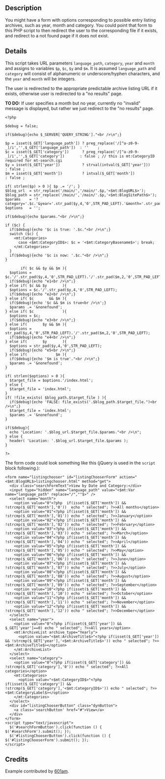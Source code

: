 ## Description

You might have a form with options corresponding to possible entry listing archives, such as year, month and category. You could point that form to this PHP script to then redirect the user to the corresponding file if it exists, and redirect to a not found page if it does not exist.

## Details

This script takes URL parameters `language_path`, `category`, `year` and `month` and
assigns to variables `$p`, `$c`, `$y` and `$m`. It is assumed `language_path` and `category`
will consist of alphanumeric or underscore/hyphen characters, and the `year` and
`month` will be integers.

The user is redirected to the appropriate predictable archive listing URL if it
exists, otherwise user is redirected to a "no results" page.

**TO DO:** If user specifies a month but no year, currently no "invalid" message is
displayed, but rather we just redirect to the "no results" page.

    <?php

    $debug = false;

    if($debug){echo $_SERVER['QUERY_STRING']."<br />\n";}

    $p = isset($_GET['language_path']) ? preg_replace('/[^a-z0-9-_]/i','',$_GET['language_path'])  : ''    ;
    $c = isset($_GET['category'])      ? preg_replace('/[^a-z0-9-_]/i','',$_GET['category'])       : false ; // this is mt:CategoryID required for mt-search.cgi
    $y = isset($_GET['year'])          ? strval(intval($_GET['year']))                             : false ;
    $m = isset($_GET['month'])         ? intval($_GET['month'])                                    : false ;

    if( strlen($p) > 0 ){ $p .= '/'; }
    $blog_url  = str_replace('/main/','/main/'.$p,'<$mt:BlogURL$>');
    $blog_path = str_replace('/main/','/main/'.$p,'<$mt:BlogSitePath$>');
    $params    = '?category='.$c.'&year='.str_pad($y,4,'0',STR_PAD_LEFT).'&month='.str_pad($m,2,'0',STR_PAD_LEFT);
    $options   = '';

    if($debug){echo $params."<br />\n";}

    if ($c) {
      if($debug){echo '$c is true: '.$c."<br />\n";}
      switch ($c) {
        <mt:Categories>
          case <$mt:CategoryID$>: $c = '<$mt:CategoryBasename$>'; break;
        </mt:Categories>
      }
      if($debug){echo '$c is now: '.$c."<br />\n";}
    }

           if( $c && $y && $m ){
      $options = $c.'/'.str_pad($y,4,'0',STR_PAD_LEFT).'/'.str_pad($m,2,'0',STR_PAD_LEFT);
      if($debug){echo "e1<br />\n";}
    } else if( $c && $y       ){
      $options = $c.'/'.str_pad($y,4,'0',STR_PAD_LEFT);
      if($debug){echo "e2<br />\n";}
    } else if( $c       && $m ){
      if($debug){echo '$c && $m is true<br />\n';}
      $params .= '&nonefound';
    } else if( $c             ){
      $options = $c;
      if($debug){echo "e3<br />\n";}
    } else if(       $y && $m ){
      $options = str_pad($y,4,'0',STR_PAD_LEFT).'/'.str_pad($m,2,'0',STR_PAD_LEFT);
      if($debug){echo "e4<br />\n";}
    } else if(       $y       ){
      $options = str_pad($y,4,'0',STR_PAD_LEFT);
      if($debug){echo "e5<br />\n";}
    } else if(             $m ){
      if($debug){echo '$m is true'."<br />\n";}
      $params .= '&nonefound';
    }

    if( strlen($options) > 0 ){
      $target_file = $options.'/index.html';
    } else {
      $target_file = 'index.html';
    }
    if( !file_exists( $blog_path.$target_file ) ){
      if($debug){echo 'FALSE: file_exists('.$blog_path.$target_file.")<br />\n";}
      $target_file = 'index.html';
      $params .= '&nonefound';
    }

    if($debug){
      echo 'Location: '.$blog_url.$target_file.$params."<br />\n";
    } else {
      header( 'Location: '.$blog_url.$target_file.$params );
    }

    ?>

The form code could look something like this (jQuery is used in the `script` block following.):

    <form name="listingchooser" id="listingChooserForm" action="<$mt:BlogURL$>listingchooser.html" method="get">
      <div class="searchFormText">View by Date and Category:</div>
      <input type="hidden" name="language_path" value="<$mt:Var name="language_path" replace="/",""$>" />
      <select name="month">
        <option value="0"<?php  if(isset($_GET['month']) && !strcmp($_GET['month'],'0'))  echo " selected"; ?>>All months</option>
        <option value="01"<?php if(isset($_GET['month']) && !strcmp($_GET['month'],'01')) echo " selected"; ?>>January</option>
        <option value="02"<?php if(isset($_GET['month']) && !strcmp($_GET['month'],'02')) echo " selected"; ?>>February</option>
        <option value="03"<?php if(isset($_GET['month']) && !strcmp($_GET['month'],'03')) echo " selected"; ?>>March</option>
        <option value="04"<?php if(isset($_GET['month']) && !strcmp($_GET['month'],'04')) echo " selected"; ?>>April</option>
        <option value="05"<?php if(isset($_GET['month']) && !strcmp($_GET['month'],'05')) echo " selected"; ?>>May</option>
        <option value="06"<?php if(isset($_GET['month']) && !strcmp($_GET['month'],'06')) echo " selected"; ?>>June</option>
        <option value="07"<?php if(isset($_GET['month']) && !strcmp($_GET['month'],'07')) echo " selected"; ?>>July</option>
        <option value="08"<?php if(isset($_GET['month']) && !strcmp($_GET['month'],'08')) echo " selected"; ?>>August</option>
        <option value="09"<?php if(isset($_GET['month']) && !strcmp($_GET['month'],'09')) echo " selected"; ?>>September</option>
        <option value="10"<?php if(isset($_GET['month']) && !strcmp($_GET['month'],'10')) echo " selected"; ?>>October</option>
        <option value="11"<?php if(isset($_GET['month']) && !strcmp($_GET['month'],'11')) echo " selected"; ?>>November</option>
        <option value="12"<?php if(isset($_GET['month']) && !strcmp($_GET['month'],'12')) echo " selected"; ?>>December</option>
      </select>
      <select name="year">
        <option value="0"<?php if(isset($_GET['year']) && $_GET['year']==0) echo " selected"; ?>>All years</option>
        <mt:ArchiveList archive_type="Yearly">
          <option value="<$mt:ArchiveTitle$>"<?php if(isset($_GET['year']) && !strcmp($_GET['year'],'<$mt:ArchiveTitle$>')) echo " selected"; ?>><$mt:ArchiveTitle$></option>
        </mt:ArchiveList>
      </select>
      <select name="category">
        <option value="0"<?php if(isset($_GET['category']) && !strcmp($_GET['category'],'0')) echo " selected"; ?>>All categories</option>
        <mt:Categories>
          <option value="<$mt:CategoryID$>"<?php if(isset($_GET['category']) && !strcmp($_GET['category'],'<$mt:CategoryID$>')) echo " selected"; ?>><$mt:CategoryLabel$></option>
        </mt:Categories>
      </select>
      <div id="listingChooserButton" class="dynButton">
        <a class='searchButton' href="#">View</a>
      </div>
    </form>
    <script type="text/javascript">
      $('#searchFormButton').click(function () { $('#searchForm').submit(); });
      $('#listingChooserButton').click(function () { $('#listingChooserForm').submit(); });
    </script>

## Credits

Example contributed by [601am](http://601am.com).
